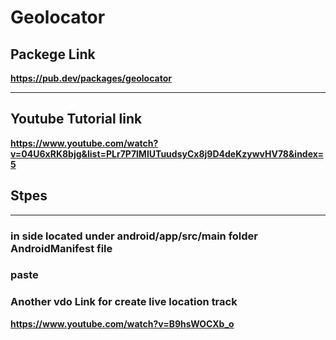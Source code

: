 # Geolocator

## Packege Link
**https://pub.dev/packages/geolocator**

---

## Youtube Tutorial link
**https://www.youtube.com/watch?v=04U6xRK8bjg&list=PLr7P7lMIUTuudsyCx8j9D4deKzywvHV78&index=5**

## Stpes
---
### **in side located under android/app/src/main folder AndroidManifest file**
### paste
<uses-permission android:name="android.permission.ACCESS_FINE_LOCATION" />
<uses-permission android:name="android.permission.ACCESS_COARSE_LOCATION" />
<uses-permission android:name="android.permission.ACCESS_BACKGROUND_LOCATION" />


### Another vdo Link for create live location track
**https://www.youtube.com/watch?v=B9hsWOCXb_o**